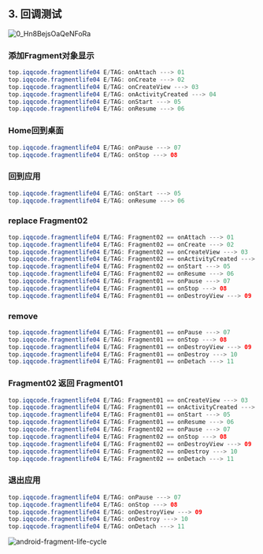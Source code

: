 

## 3. 回调测试

![0_Hn8BejsOaQeNFoRa](https://iqqcode-blog.oss-cn-beijing.aliyuncs.com/img-2021-befo/20210325135117.png)

### 添加Fragment对象显示

```java
top.iqqcode.fragmentlife04 E/TAG: onAttach ---> 01
top.iqqcode.fragmentlife04 E/TAG: onCreate ---> 02
top.iqqcode.fragmentlife04 E/TAG: onCreateView ---> 03
top.iqqcode.fragmentlife04 E/TAG: onActivityCreated ---> 04
top.iqqcode.fragmentlife04 E/TAG: onStart ---> 05
top.iqqcode.fragmentlife04 E/TAG: onResume ---> 06
```





### Home回到桌面

```java
top.iqqcode.fragmentlife04 E/TAG: onPause ---> 07
top.iqqcode.fragmentlife04 E/TAG: onStop ---> 08
```





### 回到应用

```java
top.iqqcode.fragmentlife04 E/TAG: onStart ---> 05
top.iqqcode.fragmentlife04 E/TAG: onResume ---> 06
```





### replace Fragment02

```java
top.iqqcode.fragmentlife04 E/TAG: Fragment02 == onAttach ---> 01
top.iqqcode.fragmentlife04 E/TAG: Fragment02 == onCreate ---> 02
top.iqqcode.fragmentlife04 E/TAG: Fragment02 == onCreateView ---> 03
top.iqqcode.fragmentlife04 E/TAG: Fragment02 == onActivityCreated ---> 04
top.iqqcode.fragmentlife04 E/TAG: Fragment02 == onStart ---> 05
top.iqqcode.fragmentlife04 E/TAG: Fragment02 == onResume ---> 06
top.iqqcode.fragmentlife04 E/TAG: Fragment01 == onPause ---> 07
top.iqqcode.fragmentlife04 E/TAG: Fragment01 == onStop ---> 08
top.iqqcode.fragmentlife04 E/TAG: Fragment01 == onDestroyView ---> 09
```

### remove

```java
top.iqqcode.fragmentlife04 E/TAG: Fragment01 == onPause ---> 07
top.iqqcode.fragmentlife04 E/TAG: Fragment01 == onStop ---> 08
top.iqqcode.fragmentlife04 E/TAG: Fragment01 == onDestroyView ---> 09
top.iqqcode.fragmentlife04 E/TAG: Fragment01 == onDestroy ---> 10
top.iqqcode.fragmentlife04 E/TAG: Fragment01 == onDetach ---> 11
```



### Fragment02 返回 Fragment01

```java
top.iqqcode.fragmentlife04 E/TAG: Fragment01 == onCreateView ---> 03
top.iqqcode.fragmentlife04 E/TAG: Fragment01 == onActivityCreated ---> 04
top.iqqcode.fragmentlife04 E/TAG: Fragment01 == onStart ---> 05
top.iqqcode.fragmentlife04 E/TAG: Fragment01 == onResume ---> 06
top.iqqcode.fragmentlife04 E/TAG: Fragment02 == onPause ---> 07
top.iqqcode.fragmentlife04 E/TAG: Fragment02 == onStop ---> 08
top.iqqcode.fragmentlife04 E/TAG: Fragment02 == onDestroyView ---> 09
top.iqqcode.fragmentlife04 E/TAG: Fragment02 == onDestroy ---> 10
top.iqqcode.fragmentlife04 E/TAG: Fragment02 == onDetach ---> 11
```



### 退出应用

```java
top.iqqcode.fragmentlife04 E/TAG: onPause ---> 07
top.iqqcode.fragmentlife04 E/TAG: onStop ---> 08
top.iqqcode.fragmentlife04 E/TAG: onDestroyView ---> 09
top.iqqcode.fragmentlife04 E/TAG: onDestroy ---> 10
top.iqqcode.fragmentlife04 E/TAG: onDetach ---> 11
```





![android-fragment-life-cycle](https://iqqcode-blog.oss-cn-beijing.aliyuncs.com/img-2021-later/202202261051062.png)